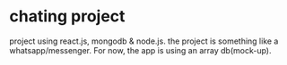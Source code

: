 # chating project

project using react.js, mongodb & node.js. the project is something like a whatsapp/messenger.
For now, the app is using an array db(mock-up).
